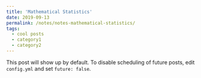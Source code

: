 ```yaml
---
title: 'Mathematical Statistics'
date: 2019-09-13
permalink: /notes/notes-mathematical-statistics/
tags:
  - cool posts
  - category1
  - category2
---
```


This post will show up by default. To disable scheduling of future posts, edit `config.yml` and set `future: false`. 
